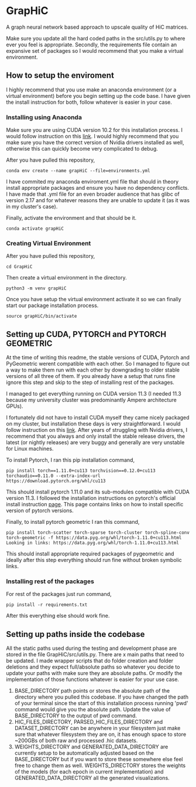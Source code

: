 # GrapHiC
A graph neural network based approach to upscale quality of HiC matrices.


Make sure you update all the hard coded paths in the src/utils.py to where ever you feel is appropriate. Secondly, the requirements file contain an expansive set of packages so I would recommend that you make a virtual environment.



## How to setup the enviroment
I highly recommend that you use make an anaconda environment (or a virtual environment) before you begin setting up the code base. I have given the install instruction for both, follow whatever is easier in your case. 

### Installing using Anaconda
Make sure you are using CUDA version 10.2 for this installation process. I would follow instruction on this [link](https://developer.nvidia.com/cuda-10.2-download-archive?target_os=Linux). I would highly recommend that you make sure you have the correct version of Nvidia drivers installed as well, otherwise this can quickly become very complicated to debug. 


After you have pulled this repository, 

```
conda env create --name grapHiC --file=environments.yml
```

I have commited my anaconda enviroment.yml file that should in theory install appropriate packages and ensure you have no dependency conflicts. I have made that .yml file for an even broader audience that has glibc of version 2.17 and for whatever reasons they are unable to update it (as it was in my cluster's case). 

Finally, activate the environment and that should be it. 
```
conda activate grapHiC
```


### Creating Virtual Environment
After you have pulled this repository, 

```
cd GrapHiC
```

Then create a virtual environment in the directory.

```
python3 -m venv grapHiC
```

Once you have setup the virtual environment activate it so we can finally start our package installation process. 

```
source grapHiC/bin/activate
```
## Setting up CUDA, PYTORCH and PYTORCH GEOMETRIC
At the time of writing this readme, the stable versions of CUDA, Pytorch and PyGeometric werent compatible with each other. So I managed to figure out a way to make them run with each other by downgrading to older stable versions of all three of them. If you already have a setup that runs fine ignore this step and skip to the step of installing rest of the packages. 

I managed to get everything running on CUDA version 11.3 (I needed 11.3 because my university cluster was predominantly Ampere architecture GPUs). 

I fortunately did not have to install CUDA myself they came nicely packaged on my cluster, but installation these days is very straightforward. I would follow instruction on this [link](https://developer.nvidia.com/cuda-11.3.0-download-archive?target_os=Linux). After years of struggling with Nvidia drivers, I recommend that you always and only install the stable release drivers, the latest (or nightly releases) are very buggy and generally are very unstable for Linux machines. 


To install Pytorch, I ran this pip installation command,
```
pip install torch==1.11.0+cu113 torchvision==0.12.0+cu113 torchaudio==0.11.0 --extra-index-url https://download.pytorch.org/whl/cu113
```
This should install pytorch 1.11.0 and its sub-modules compatible with CUDA version 11.3. I followed the installation instructions on pytorch's official install instruction [page](https://pytorch.org/get-started/previous-versions/). This page contains links on how to install specific version of pytorch versions. 

Finally, to install pytorch geometric I ran this command, 
```
pip install torch-scatter torch-sparse torch-cluster torch-spline-conv torch-geometric -f https://data.pyg.org/whl/torch-1.11.0+cu113.html
Looking in links: https://data.pyg.org/whl/torch-1.11.0+cu113.html
```

This should install appropriate required packages of pygeometric and ideally after this step everything should run fine without broken symbolic links. 

### Installing rest of the packages
For rest of the packages just run command, 

```
pip install -r requirements.txt
```
After this everything else should work fine. 


## Setting up paths inside the codebase
All the static paths used during the testing and development phase are stored in the file GrapHiC/src/utils.py. There are x main paths that need to be updated. I made wrapper scripts that do folder creation and folder deletions and they expect full/absolute paths so whatever you decide to update your paths with make sure they are absolute paths. Or modify the implementation of those functions whatever is easier for your use case. 
1) BASE_DIRECTORY path points or stores the absolute path of the directory where you pulled this codebase. If you have changed the path of your terminal since the start of this installation process running 'pwd' command would give you the absolute path. Update the value of BASE_DIRECTORY to the output of pwd command. 
2) HIC_FILES_DIRECTORY, PARSED_HIC_FILES_DIRECTORY and DATASET_DIRECTORY can be anywhere in your filesystem just make sure that whatever filesystem they are on, it has enough space to store ~200GBs of both raw and processed .hic datasets. 
3) WEIGHTS_DIRECTORY and GENERATED_DATA_DIRECTORY are currently setup to be automatically adjusted based on the BASE_DIRECTORY but if you want to store these somewhere else feel free to change them as well. WEIGHTS_DIRECTORY stores the weights of the models (for each epoch in current implementation) and GENERATED_DATA_DIRECTORY all the generated visualizations.  
